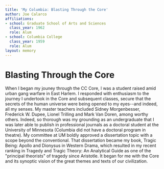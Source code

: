 ```yaml
---
title: 'My Columbia: Blasting Through the Core'
author: Joe Calarco
affiliations:
- school: Graduate School of Arts and Sciences
  class_year: 1962
  role: Alum
- school: Columbia College
  class_year: 1959
  role: Alum
layout: memory
---
```


# Blasting Through the Core

When I began my jouney through the CC Core, I was a student raised amid urban gang warfare in East Harlem.  I responded with enthusiasm to the journey I undertook in the Core and subsequent classes, secure that the secrets of the human universe were being opened to my eyes--and indeed, all my senses.  My master teachers included Sidney Morgenbesser, Frederick W. Dupee, Lionel Trilling and Mark Van Doren, among worthy others.  Indeed, so thorough was my grounding as an undergraduate that I was later able to publish in professional journals as a doctoral student at the University of Minnesota (Columbia did not have a doctoral program in theatre).  My committee at UM boldly approved a dissertation topic with a scope beyond the conventional. That dissertation became my book, Tragic Being: Apollo and Dionysus in Western Drama, which resulted in my recent ranking in Tragedy and Tragic Theory: An Analytical Guide as one of the "principal theorists" of tragedy since Aristotle.  It began for me with the Core and its synoptic vision of the great themes and texts of our civilization.
